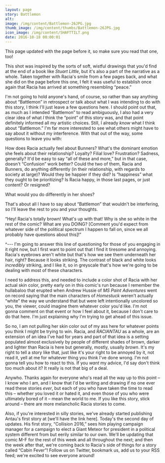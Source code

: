 ```yaml
---
layout: page
story: Battlemon
alt:
image: /img/content/Battlemon-26JPG.jpg
thumb_image: /img/content/thumbs/Battlemon-26JPG.jpg
icon_image: /img/content/SHAFTTILT.png
date: 2016-10-18 00:00:01
---
```


This page updated with the page before it, so make sure you read that one, too!

This shot was inspired by the sorts of soft, wistful drawings that you'd find at the end of a book like <em>Stuart Little</em>, but it's also a part of the narrative as a whole. Taken together with Racia's smile from a few pages back, and what she did on the page before this one, I felt it was useful to establish once again that Racia has arrived at something resembling “peace.”

I'm not going to hold anyone's hand, of course, so rather than say anything about “Battlemon” in retrospect or talk about what I was intending to do with this story, I think I'll just leave a few questions here. I should point out that, as much as I intended “Battlemon” to read ambiguously, I also had a very clear idea of what <em>I</em> think the “point” of this story was, and that point definitely informed all my artistic choices. Still, I already <em>know</em> what I think about “Battlemon.” I'm far more interested to see what others might have to say about it without my interference. With that out of the way, some questions to leave you with:

How does Racia actually feel about Bunners? What's the dominant emotion she feels about their relationship? Loyalty? Filial love? Frustration? Sadness, generally? It'd be easy to say “all of these and more,” but in that case, doesn't “Confusion” work better? Could the two of them, Racia and Bunners, do anything differently (in their relationship, with regards to society at large)? Would they be happier if they did? Is “happiness” what they ought to be prioritizing? Is Racia happy, in those last pages, or just content? Or resigned?

What would you do differently in her shoes?

That's about all I have to say about “Battlemon” that wouldn't be interfering, so I'll leave the rest to you and your thoughts.

“Hey! Racia's totally brown! What's up with that! Why is she so white in the rest of the comic? What are you DOING? [Comment you'd expect from whatever side of the political spectrum I happen to fall on, since we all probably have questions about this]!”

^--- I'm going to answer this line of questioning for those of you engaging in it right now, but I first want to point out that I find it tiresome and annoying. Racia's eyebrows aren't white but that's how we see them underneath her hair, right? Because it looks striking. The contrast of black and white looks <em>incredibly</em> striking, and I like it, so in greyscale that's how we're going to be dealing with most of these characters.

I need to address this, and needed to include a color shot of Racia with her actual skin color, pretty early on in this comic's run because I remember the hullabaloo that erupted when Andrew Hussie of <em>MS Paint Adventures</em> went on record saying that the main characters of <em>Homestuck</em> weren't actually “white” the way we understand that but were left intentionally uncolored so you, the viewer, could imagine them whatever color you'd like. I'm not gonna comment on that event or how I feel about it, because I don't care to do that here. I'm just explaining why I'm trying to get ahead of this issue.

So no, I am not pulling her skin color out of my ass here for whatever points you think I might be trying to win. Racia, and <em>RACIANTAU</em> as a whole, are an extension of an idea I've had for years and part of that idea is a setting populated almost exclusively by people of different shades of brown, darker and lighter than Racia is here but generally, mostly, usually <em>brown</em>. It's my right to tell a story like that, just like it's your right to be annoyed by it, not read it, yell at me for whatever thing you think I've done wrong. I'm not gonna tell you how to react to this. If you <em>want</em> my advice, I'd say don't think too much about it? It really is not that big of a deal.

Anywho. Thanks again for everyone who's read all the way up to this point – I know who I am, and I know that I'd be writing and drawing if no one ever read these stories <em>ever</em>, but each of you who have taken the time to read this – whether you loved it or hated it, and even those of you who were ultimately bored of it – mean the world to me. If you like this story, stick around – there are more melancholic Racia stories to come.

Also, if you're interested in silly stories, we've already started publishing Antau's first story at [we'll have the link here]. Today's the second day of updates. His first story, “Collision 2016,” sees him playing campaign manager for a campaign to elect a Giant Meteor for president in a political system different from but eerily similar to our own. We'll be updating that comic M-F for the rest of this week and all throughout the next; and then the week after that, we're coming back to Racia's side of things for a story called “Cabin Fever”! Follow us on Twitter, bookmark us, add us to your RSS feed; we're excited to see everyone around!
